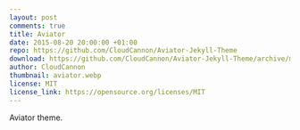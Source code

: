 ```yaml
---
layout: post
comments: true
title: Aviator
date: 2015-08-20 20:00:00 +01:00
repo: https://github.com/CloudCannon/Aviator-Jekyll-Theme
download: https://github.com/CloudCannon/Aviator-Jekyll-Theme/archive/master.zip
author: CloudCannon
thumbnail: aviator.webp
license: MIT
license_link: https://opensource.org/licenses/MIT
---
```


Aviator theme.
